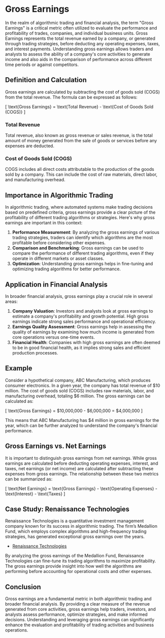 # Gross Earnings

In the realm of algorithmic trading and financial analysis, the term "Gross Earnings" is a critical metric often utilized to evaluate the performance and profitability of trades, companies, and individual business units. Gross Earnings represents the total revenue earned by a company, or generated through trading strategies, before deducting any operating expenses, taxes, and interest payments. Understanding gross earnings allows traders and analysts to assess the ability of a company's core activities to generate income and also aids in the comparison of performance across different time periods or against competitors.

## Definition and Calculation

Gross earnings are calculated by subtracting the cost of goods sold (COGS) from the total revenue. The formula can be expressed as follows:

\[ \text{Gross Earnings} = \text{Total Revenue} - \text{Cost of Goods Sold (COGS)} \]

### Total Revenue
Total revenue, also known as gross revenue or sales revenue, is the total amount of money generated from the sale of goods or services before any expenses are deducted.

### Cost of Goods Sold (COGS)
COGS includes all direct costs attributable to the production of the goods sold by a company. This can include the cost of raw materials, direct labor, and manufacturing overhead.

## Importance in Algorithmic Trading

In algorithmic trading, where automated systems make trading decisions based on predefined criteria, gross earnings provide a clear picture of the profitability of different trading algorithms or strategies. Here's why gross earnings are important in this context:

1. **Performance Measurement**: By analyzing the gross earnings of various trading strategies, traders can identify which algorithms are the most profitable before considering other expenses.
2. **Comparison and Benchmarking**: Gross earnings can be used to compare the performance of different trading algorithms, even if they operate in different markets or asset classes.
3. **Optimization**: Understanding gross earnings helps in fine-tuning and optimizing trading algorithms for better performance.

## Application in Financial Analysis

In broader financial analysis, gross earnings play a crucial role in several areas:

1. **Company Valuation**: Investors and analysts look at gross earnings to estimate a company's profitability and growth potential. High gross earnings indicate strong sales performance and operational efficiency.
2. **Earnings Quality Assessment**: Gross earnings help in assessing the quality of earnings by examining how much income is generated from core operations versus one-time events.
3. **Financial Health**: Companies with high gross earnings are often deemed to be in good financial health, as it implies strong sales and efficient production processes.

## Example

Consider a hypothetical company, ABC Manufacturing, which produces consumer electronics. In a given year, the company has total revenue of $10 million. The cost of goods sold (COGS) includes raw materials, labor, and manufacturing overhead, totaling $6 million. The gross earnings can be calculated as:

\[ \text{Gross Earnings} = \$10,000,000 - \$6,000,000 = \$4,000,000 \]

This means that ABC Manufacturing has $4 million in gross earnings for the year, which can be further analyzed to understand the company's financial performance.

## Gross Earnings vs. Net Earnings

It is important to distinguish gross earnings from net earnings. While gross earnings are calculated before deducting operating expenses, interest, and taxes, net earnings (or net income) are calculated after subtracting these expenses from gross earnings. The relationship between these two metrics can be summarized as:

\[ \text{Net Earnings} = \text{Gross Earnings} - \text{Operating Expenses} - \text{Interest} - \text{Taxes} \]

## Case Study: Renaissance Technologies

Renaissance Technologies is a quantitative investment management company known for its success in algorithmic trading. The firm’s Medallion Fund, which employs complex algorithms and high-frequency trading strategies, has generated exceptional gross earnings over the years.

- [Renaissance Technologies](https://www.rentec.com/)

By analyzing the gross earnings of the Medallion Fund, Renaissance Technologies can fine-tune its trading algorithms to maximize profitability. The gross earnings provide insight into how well the algorithms are performing before accounting for operational costs and other expenses.

## Conclusion

Gross earnings are a fundamental metric in both algorithmic trading and broader financial analysis. By providing a clear measure of the revenue generated from core activities, gross earnings help traders, investors, and analysts assess performance, optimize strategies, and make informed decisions. Understanding and leveraging gross earnings can significantly enhance the evaluation and profitability of trading activities and business operations.